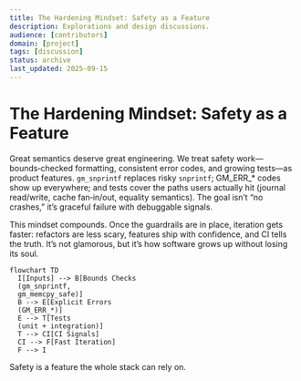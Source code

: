 ```yaml
---
title: The Hardening Mindset: Safety as a Feature
description: Explorations and design discussions.
audience: [contributors]
domain: [project]
tags: [discussion]
status: archive
last_updated: 2025-09-15
---
```


# The Hardening Mindset: Safety as a Feature

Great semantics deserve great engineering. We treat safety work—bounds‑checked formatting, consistent error codes, and growing tests—as product features. `gm_snprintf` replaces risky `snprintf`; GM_ERR_* codes show up everywhere; and tests cover the paths users actually hit (journal read/write, cache fan‑in/out, equality semantics). The goal isn’t “no crashes,” it’s graceful failure with debuggable signals.

This mindset compounds. Once the guardrails are in place, iteration gets faster: refactors are less scary, features ship with confidence, and CI tells the truth. It’s not glamorous, but it’s how software grows up without losing its soul.

```mermaid
flowchart TD
  I[Inputs] --> B[Bounds Checks
  (gm_snprintf,
  gm_memcpy_safe)]
  B --> E[Explicit Errors
  (GM_ERR_*)]
  E --> T[Tests
  (unit + integration)]
  T --> CI[CI Signals]
  CI --> F[Fast Iteration]
  F --> I
```

Safety is a feature the whole stack can rely on.
